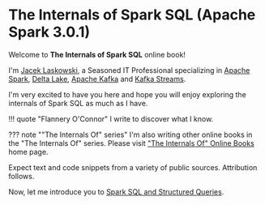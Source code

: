 # The Internals of Spark SQL (Apache Spark 3.0.1)

Welcome to **The Internals of Spark SQL** online book!

I'm [Jacek Laskowski](https://pl.linkedin.com/in/jaceklaskowski), a Seasoned IT Professional specializing in [Apache Spark](https://spark.apache.org/), [Delta Lake](https://delta.io/), [Apache Kafka](https://kafka.apache.org/) and [Kafka Streams](https://kafka.apache.org/documentation/streams/).

I'm very excited to have you here and hope you will enjoy exploring the internals of Spark SQL as much as I have.

!!! quote "Flannery O'Connor"
    I write to discover what I know.

??? note ""The Internals Of" series"
    I'm also writing other online books in the "The Internals Of" series. Please visit ["The Internals Of" Online Books](https://books.japila.pl) home page.

Expect text and code snippets from a variety of public sources. Attribution follows.

Now, let me introduce you to [Spark SQL and Structured Queries](spark-sql.md).
